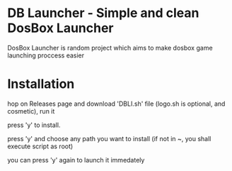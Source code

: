 # DB Launcher - Simple and clean DosBox Launcher
DosBox Launcher is random project which aims to make dosbox game launching proccess easier

# Installation
hop on Releases page and download 'DBLI.sh' file (logo.sh is optional, and cosmetic), run it

press 'y' to install.

press 'y' and choose any path you want to install (if not in ~, you shall execute script as root)

you can press 'y' again to launch it immedately


